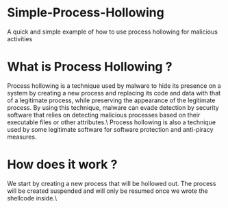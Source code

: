# Simple-Process-Hollowing
A quick and simple example of how to use process hollowing for malicious activities

# What is Process Hollowing ?
Process hollowing is a technique used by malware to hide its presence on a system by creating a new process and replacing its code and data with that of a legitimate process, while preserving the appearance of the legitimate process. By using this technique, malware can evade detection by security software that relies on detecting malicious processes based on their executable files or other attributes.\ Process hollowing is also a technique used by some legitimate software for software protection and anti-piracy measures.

# How does it work ?
We start by creating a new process that will be hollowed out. The process will be created suspended and will only be resumed once we wrote the shellcode inside.\


